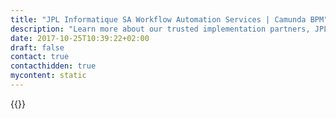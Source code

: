 ```yaml
---
title: "JPL Informatique SA Workflow Automation Services | Camunda BPM"
description: "Learn more about our trusted implementation partners, JPL Informatique SA. Camunda is the leader for workflow automation & business process management. Get your 30 day trial today. "
date: 2017-10-25T10:39:22+02:00
draft: false
contact: true
contacthidden: true
mycontent: static
---
```

{{<partner-single
company="jpl Informatique SA"
type="si"
website="http://www.jpl.ch"
countrycode="CH"
city="Saint sulpice"
description="<p>JPL is a company with a huge experience on BPM and SOA projects.<br />We have a team of 10 developers all experienced in JAVA and BPM.</p>"
siregion="emea"
level="basic"
logo="//images.ctfassets.net/vpidbgnakfvf/3v2OKiZOycgImECAQCIseu/4e4fb092da6b6838090c77383ea9ae69/jpl.png">}}